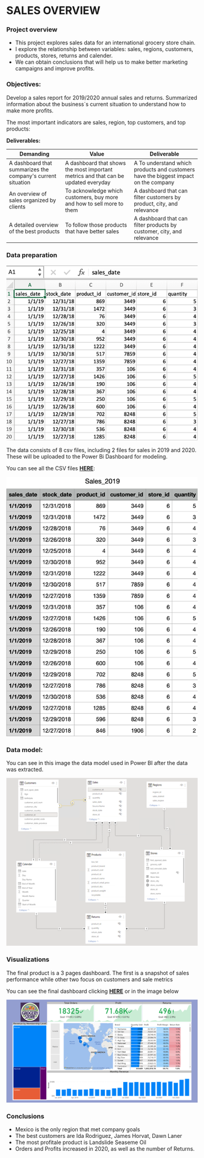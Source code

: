 # SALES OVERVIEW 
### Project overview
* This project explores sales data for an international grocery store chain.
* I explore the relationship between variables: sales, regions, customers, products, stores, returns and calender.
* We can obtain conclusions that will help us to make better marketing campaigns and improve profits.

### Objectives:
Develop a sales report for 2019/2020 annual sales and returns.  Summarized information about the business´s current situation to understand how to make more profits. 

The most important indicators are sales, region, top customers, and top products:

**Deliverables:**

| Demanding | Value | Deliverable |
| ----------- | ----------- | ----------|
| A dashboard that summarizes the company's current situation |  A dashboard that shows the most important metrics and that can be updated everyday| A To understand which products and customers have the biggest impact on the company |
| An overview of sales organized by clients | To acknowledge which customers, buy more and how to sell more to them | A dashboard that can filter customers by product, city, and relevance  |
| A detailed overview of the best products | To follow those products that have better sales | A dashboard that can filter products by customer, city, and relevance |

### Data preparation

![](images/Sales_XL2019.png)

The data consists of 8 csv files, including 2 files for sales in 2019 and 2020. These will be uploaded to the Power Bi Dashboard for modeling. 


You can see all the CSV files **[HERE](https://github.com/programTristan/GroceryStore_Sales_Analysis/tree/main/csv_files)**:

[![](images/Sales_CSV2019.png)](https://github.com/programTristan/GroceryStore_Sales_Analysis/tree/main/csv_files)

### Data model:
You can see in this image the data model used in Power BI after the data was extracted.

![Data model](images/Data_model.png)

### Visualizations 
The final product is a 3 pages dashboard. The first is a snapshot of sales performance while other two focus on customers and sale metrics

You can see the final dashboard clicking **[HERE](https://app.powerbi.com/reportEmbed?reportId=3d5b1bec-08ca-4d82-84b4-a3044bd442d2&autoAuth=true&ctid=2a144b72-f239-42d4-8c0e-6f0f17c48e33&config=eyJjbHVzdGVyVXJsIjoiaHR0cHM6Ly93YWJpLXVzLWVhc3QyLWMtcHJpbWFyeS1yZWRpcmVjdC5hbmFseXNpcy53aW5kb3dzLm5ldC8ifQ%3D%3D)** or in the image below

[![Click for a better analysis](images/Snapshot.png)](https://app.powerbi.com/reportEmbed?reportId=3d5b1bec-08ca-4d82-84b4-a3044bd442d2&autoAuth=true&ctid=2a144b72-f239-42d4-8c0e-6f0f17c48e33&config=eyJjbHVzdGVyVXJsIjoiaHR0cHM6Ly93YWJpLXVzLWVhc3QyLWMtcHJpbWFyeS1yZWRpcmVjdC5hbmFseXNpcy53aW5kb3dzLm5ldC8ifQ%3D%3D)

### Conclusions
* Mexico is the only region that met company goals
* The best customers are Ida Rodriguez, James Horvat, Dawn Laner
* The most profitale product is Landslide Seaseme Oil 
* Orders and Profits increased in 2020, as well as the number of Returns.
